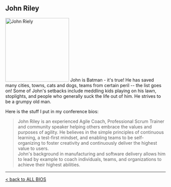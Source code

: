 ## John Riley
<img src="https://i.ibb.co/tZsTN34/jr-mug-sketch.png" alt="John Riely" width="200"/>
John is Batman - it's true!  He has saved many cities, towns, cats and dogs, teams from certain peril -- the list goes on!
Some of John's setbacks include meddling kids playing on his lawn, stoplights, and people who generally suck the life out of him.  He strives to be a grumpy old man.  

Here is the stuff I put in my conference bios:

> John Riley is an experienced Agile Coach, Professional Scrum Trainer and community speaker helping others embrace the values and purposes of agility.  He believes in the simple principles of continuous learning, a test-first mindset, and enabling teams to be self-organizing to foster creativity and continuously deliver the highest value to users.   
> John's background in manufacturing and software delivery allows him to lead by example to coach individuals, teams, and organizations to achieve their highest abilities.

---------
[< back to ALL BIOS](ALL_BIOS.md)
